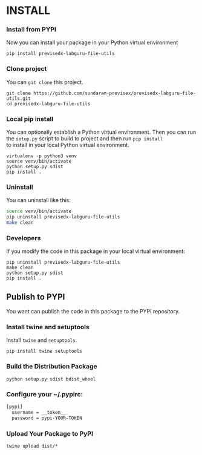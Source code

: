 # INSTALL

### Install from PYPI

Now you can install your package in your Python virtual environment

```shell
pip install previsedx-labguru-file-utils
```

### Clone project

You can `git clone` this project.

```shell
git clone https://github.com/sundaram-previsex/previsedx-labguru-file-utils.git
cd previsedx-labguru-file-utils
```

### Local pip install

You can optionally establish a Python virtual environment.
Then you can run the `setup.py` script to build to project and then run `pip install`<br>
to install in your local Python virtual environment.

```shell
virtualenv -p python3 venv
source venv/bin/activate
python setup.py sdist
pip install .
```

### Uninstall

You can uninstall like this:

```bash
source venv/bin/activate
pip uninstall previsedx-labguru-file-utils
make clean
```

### Developers

If you modify the code in this package in your local virtual environment:

```shell
pip uninstall previsedx-labguru-file-utils
make clean
python setup.py sdist
pip install .
```

## Publish to PYPI

You want can publish the code in this package to the PYPI repository.

### Install twine and setuptools

Install `twine` and `setuptools`.

```shell
pip install twine setuptools
```

### Build the Distribution Package

```shell
python setup.py sdist bdist_wheel
```

### Configure your ~/.pypirc:

```bash
[pypi]
  username = __token__
  password = pypi-YOUR-TOKEN
```

### Upload Your Package to PyPI

```shell
twine upload dist/*
```
